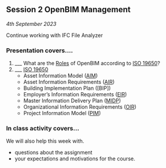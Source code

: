 ## Session 2 OpenBIM Management

*4th September 2023*

Continue working with IFC File Analyzer

### Presentation covers....

1. ___ What are the [Roles] of OpenBIM according to [ISO 19650]?
1. ___ [ISO 19650]
   * Asset Information Model ([AIM])
   * Asset Information Requirements ([AIR])
   * Building Implementation Plan ([BIP])
   * Employer’s Information Requirements ([EIR​])
   * Master Information Delivery Plan ([MIDP])
   * Organizational Information Requirements ([OIR​])
   * Project Information Model ([PIM])
  
### In class activity covers...

We will also help this week with.
* questions about the assignment
* your expectations and motivations for the course.

[Roles]: /41934/Roles
[Focus]: /41934/Focus
[ISO 19650]: /41934/Concepts/ISO19650
[AIM]: /41934/Concepts/AIM
[AIR]: /41934/Concepts/AIR
[EIR​]: /41934/Concepts/EIR
[MIDP]: /41934/Concepts/MIDP
[OIR​]: /41934/Concepts/OIR
[PIM]: /41934/Concepts/PIM
